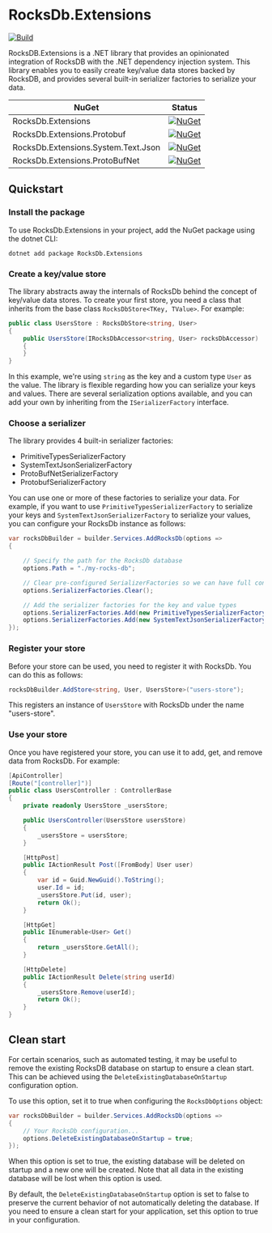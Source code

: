 # RocksDb.Extensions

[![Build](https://github.com/Havret/RocksDb.Extensions/actions/workflows/build.yml/badge.svg)](https://github.com/Havret/RocksDb.Extensions/actions/workflows/build.yml)

RocksDB.Extensions is a .NET library that provides an opinionated integration of RocksDB with the .NET dependency injection system. This library enables you to easily create key/value data stores backed by RocksDB, and provides several built-in serializer factories to serialize your data.

|NuGet|Status|
|------|-------------|
|RocksDb.Extensions|[![NuGet](https://img.shields.io/nuget/vpre/RocksDb.Extensions.svg)](https://www.nuget.org/packages/RocksDb.Extensions/)
|RocksDb.Extensions.Protobuf|[![NuGet](https://img.shields.io/nuget/vpre/RocksDb.Extensions.Protobuf.svg)](https://www.nuget.org/packages/RocksDb.Extensions.Protobuf/)
|RocksDb.Extensions.System.Text.Json|[![NuGet](https://img.shields.io/nuget/vpre/RocksDb.Extensions.System.Text.Json.svg)](https://www.nuget.org/packages/RocksDb.Extensions.System.Text.Json/)
|RocksDb.Extensions.ProtoBufNet|[![NuGet](https://img.shields.io/nuget/vpre/RocksDb.Extensions.ProtoBufNet.svg)](https://www.nuget.org/packages/RocksDb.Extensions.ProtoBufNet/)

## Quickstart

### Install the package

To use RocksDb.Extensions in your project, add the NuGet package using the dotnet CLI:

```
dotnet add package RocksDb.Extensions
```

### Create a key/value store

The library abstracts away the internals of RocksDb behind the concept of key/value data stores. To create your first store, you need a class that inherits from the base class `RocksDbStore<TKey, TValue>`. For example:

```csharp
public class UsersStore : RocksDbStore<string, User>
{
    public UsersStore(IRocksDbAccessor<string, User> rocksDbAccessor) : base(rocksDbAccessor)
    {
    }
}
```

In this example, we're using `string` as the key and a custom type `User` as the value. The library is flexible regarding how you can serialize your keys and values. There are several serialization options available, and you can add your own by inheriting from the `ISerializerFactory` interface.

### Choose a serializer

The library provides 4 built-in serializer factories:

- PrimitiveTypesSerializerFactory
- SystemTextJsonSerializerFactory
- ProtoBufNetSerializerFactory
- ProtobufSerializerFactory

You can use one or more of these factories to serialize your data. For example, if you want to use `PrimitiveTypesSerializerFactory` to serialize your keys and `SystemTextJsonSerializerFactory` to serialize your values, you can configure your RocksDb instance as follows:

```csharp
var rocksDbBuilder = builder.Services.AddRocksDb(options =>
{

    // Specify the path for the RocksDb database
    options.Path = "./my-rocks-db";

    // Clear pre-configured SerializerFactories so we can have full control over the order in which serializers will be resolved.
    options.SerializerFactories.Clear();

    // Add the serializer factories for the key and value types
    options.SerializerFactories.Add(new PrimitiveTypesSerializerFactory());
    options.SerializerFactories.Add(new SystemTextJsonSerializerFactory());
});
```
### Register your store
Before your store can be used, you need to register it with RocksDb. You can do this as follows:

```csharp
rocksDbBuilder.AddStore<string, User, UsersStore>("users-store");
```

This registers an instance of `UsersStore` with RocksDb under the name "users-store".

### Use your store
Once you have registered your store, you can use it to add, get, and remove data from RocksDb. For example:

```csharp
[ApiController]
[Route("[controller]")]
public class UsersController : ControllerBase
{
    private readonly UsersStore _usersStore;

    public UsersController(UsersStore usersStore)
    {
        _usersStore = usersStore;
    }

    [HttpPost]
    public IActionResult Post([FromBody] User user)
    {
        var id = Guid.NewGuid().ToString();
        user.Id = id;
        _usersStore.Put(id, user);
        return Ok();
    }

    [HttpGet]
    public IEnumerable<User> Get()
    {
        return _usersStore.GetAll();
    }

    [HttpDelete]
    public IActionResult Delete(string userId)
    {
        _usersStore.Remove(userId);
        return Ok();
    }
}
```

## Clean start

For certain scenarios, such as automated testing, it may be useful to remove the existing RocksDB database on startup to ensure a clean start. This can be achieved using the `DeleteExistingDatabaseOnStartup` configuration option.

To use this option, set it to true when configuring the `RocksDbOptions` object:

```csharp
var rocksDbBuilder = builder.Services.AddRocksDb(options =>
{
    // Your RocksDb configuration... 
    options.DeleteExistingDatabaseOnStartup = true;
});
```

When this option is set to true, the existing database will be deleted on startup and a new one will be created. Note that all data in the existing database will be lost when this option is used.

By default, the `DeleteExistingDatabaseOnStartup` option is set to false to preserve the current behavior of not automatically deleting the database. If you need to ensure a clean start for your application, set this option to true in your configuration.
